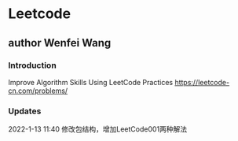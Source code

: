 # Leetcode
## author Wenfei Wang
### Introduction
Improve Algorithm Skills Using LeetCode Practices https://leetcode-cn.com/problems/
### Updates
2022-1-13 11:40 修改包结构，增加LeetCode001两种解法
